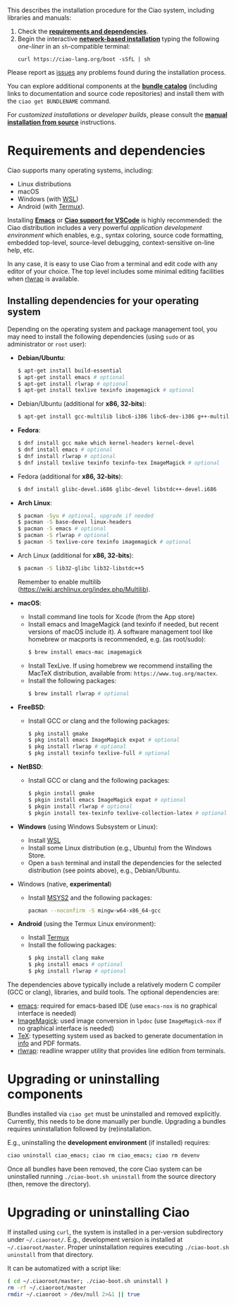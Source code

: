 This describes the installation procedure for the Ciao system,
including libraries and manuals:

1. Check the [**requirements and dependencies**](#Requirements%20and%20dependencies).
2. Begin the interactive [**network-based installation**](/ciao/build/doc/ciao.html/Install.html#Network-based%20installation%20options)
   typing the following *one-liner* in an `sh`-compatible terminal:
   ```
   curl https://ciao-lang.org/boot -sSfL | sh
   ```

Please report as [issues](https://github.com/ciao-lang/ciao/issues)
any problems found during the installation process.

You can explore additional components at the **[bundle
catalog](/bundles.html)** (including links to documentation and source
code repositories) and install them with the `ciao get BUNDLENAME`
command.

For *customized installations* or *developer builds*, please consult
the [**manual installation from
source**](/ciao/build/doc/ciao.html/Install.html#Manual%20installation%20from%20source)
instructions.

# Requirements and dependencies

Ciao supports many operating systems, including:

 - Linux distributions
 - macOS
 - Windows (with [WSL](https://docs.microsoft.com/en-us/windows/wsl/install-win10))
 - Android (with [Termux](https://termux.com)).

Installing [**Emacs**](https://www.gnu.org/software/emacs/) or
[**Ciao support for VSCode**](https://marketplace.visualstudio.com/items?itemName=ciao-lang.ciao-prolog-vsc)
is highly recommended: the Ciao distribution includes a very powerful
*application development environment* which enables, e.g., syntax
coloring, source code formatting, embedded top-level, source-level
debugging, context-sensitive on-line help, etc.

In any case, it is easy to use Ciao from a terminal and edit code with
any editor of your choice. The top level includes some minimal editing
facilities when [rlwrap](https://github.com/hanslub42/rlwrap) is
available.

## Installing dependencies for your operating system

Depending on the operating system and package management tool, you may
need to install the following dependencies (using `sudo` or as
administrator or `root` user):

 - **Debian/Ubuntu**:
   ```sh
   $ apt-get install build-essential
   $ apt-get install emacs # optional
   $ apt-get install rlwrap # optional
   $ apt-get install texlive texinfo imagemagick # optional
   ```

 - Debian/Ubuntu (additional for **x86, 32-bits**):
   ```sh
   $ apt-get install gcc-multilib libc6-i386 libc6-dev-i386 g++-multilib
   ```
	
 - **Fedora**:
   ```sh
   $ dnf install gcc make which kernel-headers kernel-devel
   $ dnf install emacs # optional
   $ dnf install rlwrap # optional
   $ dnf install texlive texinfo texinfo-tex ImageMagick # optional
   ```

 - Fedora (additional for **x86, 32-bits**):
   ```sh
   $ dnf install glibc-devel.i686 glibc-devel libstdc++-devel.i686
   ```
	
 - **Arch Linux**:
   ```sh
   $ pacman -Syu # optional, upgrade if needed
   $ pacman -S base-devel linux-headers
   $ pacman -S emacs # optional
   $ pacman -S rlwrap # optional
   $ pacman -S texlive-core texinfo imagemagick # optional
   ```

 - Arch Linux (additional for **x86, 32-bits**):
   ```sh
   $ pacman -S lib32-glibc lib32-libstdc++5
   ```
   Remember to enable multilib (https://wiki.archlinux.org/index.php/Multilib).

 - **macOS**:
   - Install command line tools for Xcode (from the App store)
   - Install emacs and ImageMagick (and texinfo if needed, but recent
     versions of macOS include it). A software management tool like
     homebrew or macports is recommended, e.g. (as root/sudo):
     ```sh
     $ brew install emacs-mac imagemagick
     ```
   - Install TexLive. If using homebrew we recommend installing the
     MacTeX distribution, available from: `https://www.tug.org/mactex`.
   - Install the following packages:
     ```sh
     $ brew install rlwrap # optional
     ```
	
 - **FreeBSD**:
   - Install GCC or clang and the following packages:
     ```sh
     $ pkg install gmake
     $ pkg install emacs ImageMagick expat # optional
     $ pkg install rlwrap # optional
     $ pkg install texinfo texlive-full # optional
     ```

 - **NetBSD**:
   - Install GCC or clang and the following packages:
     ```sh
     $ pkgin install gmake
     $ pkgin install emacs ImageMagick expat # optional
     $ pkgin install rlwrap # optional
     $ pkgin install tex-texinfo texlive-collection-latex # optional
     ```

 - **Windows** (using Windows Subsystem or Linux):
   - Install [WSL](https://docs.microsoft.com/en-us/windows/wsl/install-win10)
   - Install some Linux distribution (e.g., Ubuntu) from the Windows Store.
   - Open a `bash` terminal and install the dependencies for the
     selected distribution (see points above), e.g., Debian/Ubuntu.

 - Windows (native, **experimental**)
   - Install [MSYS2](http://www.msys2.org/) and the following packages:
     ```sh
     pacman --noconfirm -S mingw-w64-x86_64-gcc
     ```
	
 - **Android** (using the Termux Linux environment):
   - Install [Termux](https://termux.com/)
   - Install the following packages:
     ```sh
     $ pkg install clang make
     $ pkg install emacs # optional
     $ pkg install rlwrap # optional
     ```
	
The dependencies above typically include a relatively modern C
compiler (GCC or clang), libraries, and build tools. The optional
dependencies are:

 - [emacs](https://www.gnu.org/software/emacs/): required for
   emacs-based IDE (use `emacs-nox` is no graphical interface is
   needed)
 - [ImageMagick](https://en.wikipedia.org/wiki/ImageMagick): used
   image conversion in `lpdoc` (use `ImageMagick-nox` if no graphical
   interface is needed)
 - [TeX](https://en.wikipedia.org/wiki/TeX): typesetting system used
   as backed to generate documentation in
   [info](https://www.gnu.org/software/texinfo/manual/texinfo/html_node/Info-Format-Specification.html)
   and PDF formats.
 - [rlwrap](https://github.com/hanslub42/rlwrap): readline wrapper
   utility that provides line edition from terminals.

# Upgrading or uninstalling components

Bundles installed via `ciao get` must be uninstalled and removed
explicitly. Currently, this needs to be done manually per bundle.
Upgrading a bundles requires uninstallation followed by
(re)installation.

E.g., uninstalling the **development environment** (if installed)
requires:
```sh
ciao uninstall ciao_emacs; ciao rm ciao_emacs; ciao rm devenv
```
Once all bundles have been removed, the core Ciao system can be
uninstalled running `./ciao-boot.sh uninstall` from the source
directory (then, remove the directory).

# Upgrading or uninstalling Ciao

If installed using `curl`, the system is installed in a per-version
subdirectory under `~/.ciaoroot/`. E.g., development version is
installed at `~/.ciaoroot/master`. Proper uninstallation requires
executing `./ciao-boot.sh uninstall` from that directory.

It can be automatized with a script like:
```sh
( cd ~/.ciaoroot/master; ./ciao-boot.sh uninstall )
rm -rf ~/.ciaoroot/master
rmdir ~/.ciaoroot > /dev/null 2>&1 || true
```
